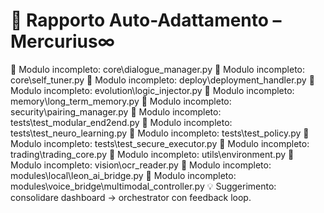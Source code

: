 # 📘 Rapporto Auto-Adattamento – Mercurius∞

🔧 Modulo incompleto: core\dialogue_manager.py
🔧 Modulo incompleto: core\self_tuner.py
🔧 Modulo incompleto: deploy\deployment_handler.py
🔧 Modulo incompleto: evolution\logic_injector.py
🔧 Modulo incompleto: memory\long_term_memory.py
🔧 Modulo incompleto: security\pairing_manager.py
🔧 Modulo incompleto: tests\test_modular_end2end.py
🔧 Modulo incompleto: tests\test_neuro_learning.py
🔧 Modulo incompleto: tests\test_policy.py
🔧 Modulo incompleto: tests\test_secure_executor.py
🔧 Modulo incompleto: trading\trading_core.py
🔧 Modulo incompleto: utils\environment.py
🔧 Modulo incompleto: vision\ocr_reader.py
🔧 Modulo incompleto: modules\local\leon_ai_bridge.py
🔧 Modulo incompleto: modules\voice_bridge\multimodal_controller.py
💡 Suggerimento: consolidare dashboard → orchestrator con feedback loop.
